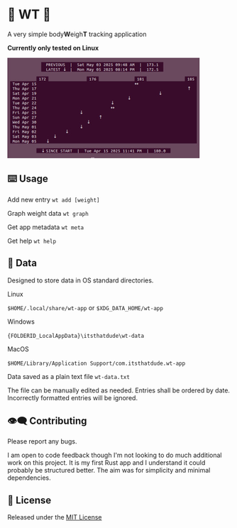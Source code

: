 # 🫃 WT 🫃

A very simple body**W**eigh**T** tracking application

**Currently only tested on Linux**

![Graph example!](graph-ex.jpg)

## ⌨️ Usage

Add new entry `wt add [weight]`

Graph weight data `wt graph`

Get app metadata `wt meta`

Get help `wt help`

## 💾 Data

Designed to store data in OS standard directories.

Linux

`$HOME/.local/share/wt-app` or `$XDG_DATA_HOME/wt-app`

Windows

`{FOLDERID_LocalAppData}\itsthatdude\wt-data`

MacOS

`$HOME/Library/Application Support/com.itsthatdude.wt-app`

Data saved as a plain text file `wt-data.txt`

The file can be manually edited as needed. Entries shall be ordered by date.
Incorrectly formatted entries will be ignored.

## 👁️‍🗨️ Contributing

Please report any bugs.

I am open to code feedback though I'm not looking to do much additional work on this project.
It is my first Rust app and I understand it could probably be structured better. The aim
was for simplicity and minimal dependencies.

## 📃 License

Released under the [MIT License](LICENSE)